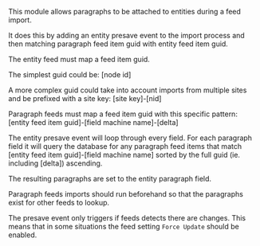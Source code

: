 This module allows paragraphs to be attached to entities during a feed import.

It does this by adding an entity presave event to the import process and then
matching paragraph feed item guid with entity feed item guid.

The entity feed must map a feed item guid.

The simplest guid could be: [node id]

A more complex guid could take into account imports from multiple sites and
be prefixed with a site key: [site key]-[nid]

Paragraph feeds must map a feed item guid with this specific pattern:
[entity feed item guid]-[field machine name]-[delta]

The entity presave event will loop through every field. For each paragraph
field it will query the database for any paragraph feed items that match
[entity feed item guid]-[field machine name] sorted by the full guid (ie.
including [delta]) ascending.

The resulting paragraphs are set to the entity paragraph field.

Paragraph feeds imports should run beforehand so that the paragraphs exist for
other feeds to lookup.

The presave event only triggers if feeds detects there are changes. This means
that in some situations the feed setting `Force Update` should be enabled.
